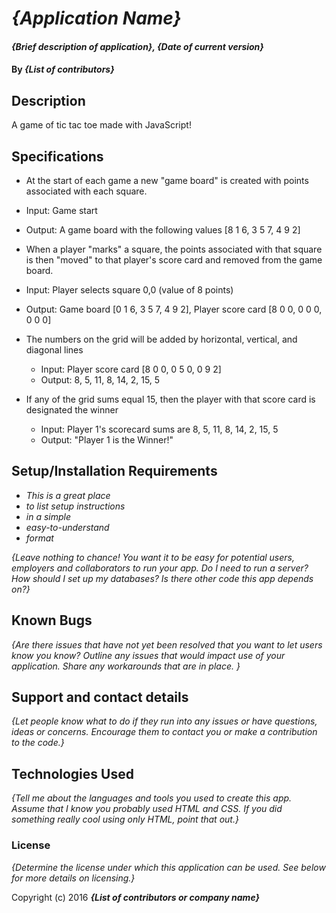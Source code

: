 # _{Application Name}_

#### _{Brief description of application}, {Date of current version}_

#### By _**{List of contributors}**_

## Description

A game of tic tac toe made with JavaScript!

## Specifications

* At the start of each game a new "game board" is created with points associated with each square.
 * Input: Game start
 * Output: A game board with the following values [8 1 6, 3 5 7, 4 9 2]

* When a player "marks" a square, the points associated with that square is then "moved" to that player's score card and removed from the game board.
 * Input: Player selects square 0,0 (value of 8 points)
 * Output: Game board [0 1 6, 3 5 7, 4 9 2], Player score card [8 0 0, 0 0 0, 0 0 0]

* The numbers on the grid will be added by horizontal, vertical, and diagonal lines
  * Input: Player score card [8 0 0, 0 5 0, 0 9 2]
  * Output: 8, 5, 11, 8, 14, 2, 15, 5

* If any of the grid sums equal 15, then the player with that score card is designated the winner
  * Input: Player 1's scorecard sums are 8, 5, 11, 8, 14, 2, 15, 5
  * Output: "Player 1 is the Winner!"

## Setup/Installation Requirements

* _This is a great place_
* _to list setup instructions_
* _in a simple_
* _easy-to-understand_
* _format_

_{Leave nothing to chance! You want it to be easy for potential users, employers and collaborators to run your app. Do I need to run a server? How should I set up my databases? Is there other code this app depends on?}_

## Known Bugs

_{Are there issues that have not yet been resolved that you want to let users know you know?  Outline any issues that would impact use of your application.  Share any workarounds that are in place. }_

## Support and contact details

_{Let people know what to do if they run into any issues or have questions, ideas or concerns.  Encourage them to contact you or make a contribution to the code.}_

## Technologies Used

_{Tell me about the languages and tools you used to create this app. Assume that I know you probably used HTML and CSS. If you did something really cool using only HTML, point that out.}_

### License

*{Determine the license under which this application can be used.  See below for more details on licensing.}*

Copyright (c) 2016 **_{List of contributors or company name}_**
